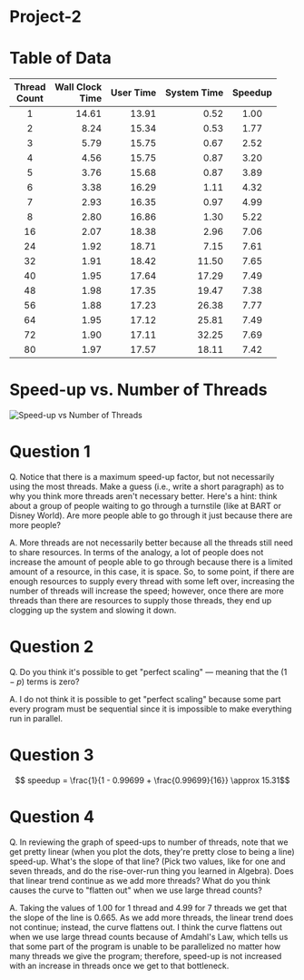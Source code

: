 # Project-2

# Table of Data
|Thread<br>Count|Wall Clock<br>Time|User Time|System Time|Speedup|
|:--:|--:|--:|--:|:--:|
|1|14.61|13.91| 0.52|1.00|
|2| 8.24|15.34| 0.53| 1.77|
|3| 5.79|15.75| 0.67| 2.52|
|4| 4.56|15.75| 0.87| 3.20|
|5| 3.76|15.68| 0.87| 3.89|
|6| 3.38|16.29| 1.11| 4.32|
|7| 2.93|16.35| 0.97| 4.99|
|8| 2.80|16.86| 1.30| 5.22|
|16| 2.07|18.38| 2.96| 7.06|
|24| 1.92|18.71| 7.15| 7.61|
|32| 1.91|18.42|11.50| 7.65|
|40| 1.95|17.64|17.29| 7.49|
|48| 1.98|17.35|19.47| 7.38|
|56| 1.88|17.23|26.38| 7.77|
|64| 1.95|17.12|25.81| 7.49|
|72| 1.90|17.11|32.25| 7.69|
|80| 1.97|17.57|18.11| 7.42|

# Speed-up vs. Number of Threads
![Speed-up vs  Number of Threads](https://github.com/user-attachments/assets/129aa174-0e56-4d5a-927e-76a94ee7054a)

# Question 1
Q. Notice that there is a maximum speed-up factor, but not necessarily using the most threads. Make a guess (i.e., write a short paragraph) as to why you think more threads aren't necessary better. Here's a hint: think about a group of people waiting to go through a turnstile (like at BART or Disney World). Are more people able to go through it just because there are more people?


A. More threads are not necessarily better because all the threads still need to share resources. In terms of the analogy, a lot of people does not increase the amount of people able to go through because there is a limited amount of a resource, in this case, it is space. So, to some point, if there are enough resources to supply every thread with some left over, increasing the number of threads will increase the speed; however, once there are more threads than there are resources to supply those threads, they end up clogging up the system and slowing it down.

# Question 2
Q. Do you think it's possible to get "perfect scaling" — meaning that the $(1-p)$ terms is zero?


A. I do not think it is possible to get "perfect scaling" because some part every program must be sequential since it is impossible to make everything run in parallel.

# Question 3
$$ speedup = \frac{1}{1 - 0.99699 + \frac{0.99699}{16}} \approx 15.31$$

# Question 4
Q. In reviewing the graph of speed-ups to number of threads, note that we get pretty linear (when you plot the dots, they're pretty close to being a line) speed-up. What's the slope of that line? (Pick two values, like for one and seven threads, and do the rise-over-run thing you learned in Algebra). Does that linear trend continue as we add more threads? What do you think causes the curve to "flatten out" when we use large thread counts?


A. Taking the values of 1.00 for 1 thread and 4.99 for 7 threads we get that the slope of the line is 0.665. As we add more threads, the linear trend does not continue; instead, the curve flattens out. I think the curve flattens out when we use large thread counts because of Amdahl's Law, which tells us that some part of the program is unable to be parallelized no matter how many threads we give the program; therefore, speed-up is not increased with an increase in threads once we get to that bottleneck.
